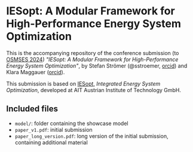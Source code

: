 # IESopt: A Modular Framework for High-Performance Energy System Optimization

This is the accompanying repository of the conference submission (to [OSMSES 2024](https://www.osmses2024.org/home)) _"IESopt: A Modular Framework for High-Performance Energy System Optimization"_, by Stefan Strömer (@sstroemer, [orcid](https://orcid.org/0000-0002-5330-3318)) and Klara Maggauer ([orcid](https://orcid.org/0000-0002-5994-3201)).

This submission is based on [IESopt](https://github.com/ait-energy/IESopt), _Integrated Energy System Optimization_, developed at AIT Austrian Institute of Technology GmbH.

## Included files
- `model/`: folder containing the showcase model
- `paper_v1.pdf`: initial submission
- `paper_long_version.pdf`: long version of the initial submission, containing additional material
